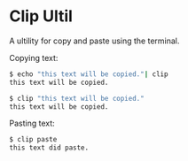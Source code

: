 # Clip Ultil

A ultility for copy and paste using the terminal.

Copying text:

```sh
$ echo "this text will be copied."| clip
this text will be copied.
```

```sh
$ clip "this text will be copied."
this text will be copied.
```

Pasting text:

```sh
$ clip paste
this text did paste.
```
